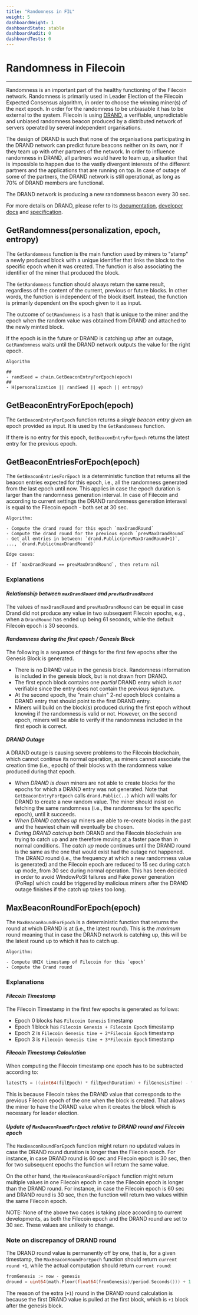 ```yaml
---
title: "Randomness in FIL"
weight: 5
dashboardWeight: 1
dashboardState: stable
dashboardAudit: 0
dashboardTests: 0
---
```


# Randomness in Filecoin
---

Randomness is an important part of the healthy functioning of the Filecoin network. Randomness is primarily used in Leader Election of the Filecoin Expected Consensus algorithm, in order to choose the winning miner(s) of the next epoch. In order for the randomness to be unbiasable it has to be external to the system. Filecoin is using [DRAND](https://drand.love/), a verifiable, unpredictable and unbiased randomness beacon produced by a distributed network of servers operated by several independent organisations.

The design of DRAND is such that none of the organisations participating in the DRAND network can predict future beacons neither on its own, nor if they team up with other partners of the network. In order to influence randomness in DRAND, all partners would have to team up, a situation that is impossible to happen due to the vastly divergent interests of the different partners and the applications that are running on top. In case of outage of some of the partners, the DRAND network is still operational, as long as 70% of DRAND members are functional.

The DRAND network is producing a new randomness beacon every 30 sec.

For more details on DRAND, please refer to its [documentation](https://drand.love/docs/), [developer docs](https://drand.love/developer/) and [specification](https://drand.love/docs/specification/).

## GetRandomness(personalization, epoch, entropy)

The `GetRandomness` function is the main function used by miners to "stamp" a newly produced block with a unique identifier that links the block to the specific epoch when it was created. The function is also associating the identifier of the miner that produced the block.

The `GetRandomness` function should always return the same result, regardless of the content of the current, previous or future blocks. In other words, the function is independent of the block itself. Instead, the function is primarily dependent on the epoch given to it as input.

The outcome of `GetRandomness` is a hash that is unique to the miner and the epoch when the random value was obtained from DRAND and attached to the newly minted block.

If the epoch is in the future or DRAND is catching up after an outage, `GetRandomness` waits until the DRAND network outputs the value for the right epoch.


```text
Algorithm

##
- randSeed = chain.GetBeaconEntryForEpoch(epoch)
##
- H(personalization || randSeed || epoch || entropy)
```

## GetBeaconEntryForEpoch(epoch)

The `GetBeaconEntryForEpoch` function returns a _single beacon entry_ given an epoch provided as input. It is used by the `GetRandomness` function.

If there is no entry for this epoch, `GetBeaconEntryForEpoch` returns the latest entry for the previous epoch.

## GetBeaconEntriesForEpoch(epoch)

The `GetBeaconEntriesForEpoch` is a deterministic function that returns all the beacon entries expected for this epoch, i.e., all the randomness generated from the last epoch until now. This applies in case the epoch duration is larger than the randomness generation interval. In case of Filecoin and according to current settings the DRAND randomness generation interaval is equal to the Filecoin epoch - both set at 30 sec.

```text
Algorithm:

- Compute the drand round for this epoch `maxDrandRound`
- Compute the drand round for the previous epoch `prevMaxDrandRound`
- Get all entries in between: `drand.Public(prevMaxDrandRound+1)`, ..., `drand.Public(maxDrandRound)`

Edge cases:

- If `maxDrandRound == prevMaxDrandRound`, then return nil
```

### Explanations

#### _Relationship between `maxDrandRound` and `prevMaxDrandRound`_

The values of `maxDrandRound` and `prevMaxDrandRound` can be equal in case Drand did not produce any value in two subsequent Filecoin epochs, e.g., when a `DrandRound` has ended up being 61 seconds, while the default Filecoin epoch is 30 seconds.

#### _Randomness during the first epoch / Genesis Block_

The following is a sequence of things for the first few epochs after the Genesis Block is generated.

- There is no DRAND value in the genesis block. Randomness information is included in the genesis block, but is not drawn from DRAND.
- The first epoch block contains one _partial_ DRAND entry which is _not_ verifiable since the entry does not contain the previous signature.
- At the second epoch, the "main chain" 2-nd epoch block contains a DRAND entry that should point to the first DRAND entry.
- Miners will build on the block(s) produced during the first epoch without knowing if the randomness is valid or not. However, on the second epoch, miners will be able to verify if the randomness included in the first epoch is correct.

#### _DRAND Outage_

A DRAND outage is causing severe problems to the Filecoin blockchain, which cannot continue its normal operation, as miners cannot associate the creation time (i.e., epoch) of their blocks with the randomness value produced during that epoch.

- _When DRAND is down_ miners are not able to create blocks for the epochs for which a DRAND entry was not generated. Note that `GetBeaconEntryForEpoch` calls `drand.Public(..)` which will waits for DRAND to create a new random value. The miner should insist on fetching the same randomness (i.e., the randomness for the specific epoch), until it succeeds.
- _When DRAND catches up_ miners are able to re-create blocks in the past and the heaviest chain will eventually be chosen.
- _During DRAND catchup_ both DRAND and the Filecoin blockchain are trying to catch up and are therefore moving at a faster pace than in normal conditions. The _catch up_ mode continues until the DRAND round is the same as the one that would exist had the outage not happened. The DRAND round (i.e., the frequency at which a new randomness value is generated) and the Filecoin epoch are reduced to 15 sec during catch up mode, from 30 sec during normal operation. This has been decided in order to avoid WindowPoSt failures and Fake power generation (PoRep) which could be triggered by malicious miners after the DRAND outage finishes if the catch up takes too long.


## MaxBeaconRoundForEpoch(epoch)

The `MaxBeaconRoundForEpoch` is a deterministic function that returns the round at which DRAND is at (i.e., the latest round). This is the _maximum_ round meaning that in case the DRAND network is catching up, this will be the latest round up to which it has to catch up. 

```text
Algorithm:

- Compute UNIX timestamp of Filecoin for this `epoch`
- Compute the Drand round
```

### Explanations

#### _Filecoin Timestamp_

The Filecoin Timestamp in the first few epochs is generated as follows:

- Epoch 0 blocks has `Filecoin Genesis` timestamp
- Epoch 1 block has `Filecoin Genesis + Filecoin Epoch` timestamp
- Epoch 2 is `Filecoin Genesis time + 2*Filecoin Epoch` timestamp
- Epoch 3 is `Filecoin Genesis time + 3*Filecoin Epoch` timestamp

#### _Filecoin Timestamp Calculation_

When computing the Filecoin timestamp one epoch has to be subtracted according to:

```go
latestTs = ((uint64(filEpoch) * filEpochDuration) + filGenesisTime) - filEpochDuration
```
This is because Filecoin takes the DRAND value that corresponds to the previous Filecoin epoch of the one when the block is created. That allows the miner to have the DRAND value when it creates the block which is necessary for leader election.

#### _Update of `MaxBeaconRoundForEpoch` relative to DRAND round and Filecoin epoch_

The `MaxBeaconRoundForEpoch` function might return no updated values in case the DRAND round duration is longer than the Filecoin epoch. For instance, in case DRAND round is 60 sec and Filecoin epoch is 30 sec, then for two subsequent epochs the function will return the same value.

On the other hand, the `MaxBeaconRoundForEpoch` function might return multiple values in one Filecoin epoch in case the Filecoin epoch is longer than the DRAND round. For instance, in case the Filecoin epoch is 60 sec and DRAND round is 30 sec, then the function will return two values within the same Filecoin epoch.

NOTE: None of the above two cases is taking place according to current developments, as both the Filecoin epoch and the DRAND round are set to 30 sec. These values are unlikely to change.


### Note on discrepancy of DRAND round

The DRAND round value is permanently off by one, that is, for a given timestamp, the `MaxBeaconRoundForEpoch` function should return `current round +1`, while the actual computation should return `current round`:

```go
fromGenesis := now - genesis
dround = uint64(math.Floor(float64(fromGenesis)/period.Seconds())) + 1
```

The reason of the extra (`+1`) round in the DRAND round calculation is because the first DRAND value is pulled at the first block, which is `+1` block after the genesis block.
